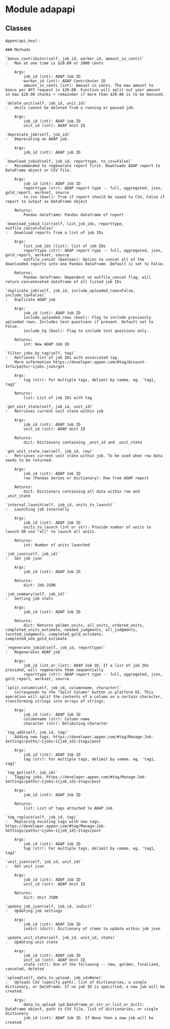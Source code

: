 Module adapapi
==============

Classes
-------

`Appen(api_key)`
:   

    ### Methods

    `bonus_contributor(self, job_id, worker_id, amount_in_cents)`
    :   Max at one time is $20.00 or 2000 cents
        
        Args:
            job_id (int): ADAP Job ID
            worker_id (int): ADAP Contributor ID
            amount_in_cents (int): Amount in cents. The max amount to bonus per API request is $20.00. Function will split out your amount in max $20.00 chunks + remainder if more than $20.00 is to be bonused.

    `delete_unit(self, job_id, unit_id)`
    :   Units cannot be deleted from a running or paused job.
        
        Args:
            job_id (int): ADAP job ID
            unit_id (int): ADAP Unit ID

    `deprecate_job(self, job_id)`
    :   Deprecating an ADAP job.
        
        Args:
            job_id (int): ADAP job ID

    `download_jobid(self, job_id, reporttype, to_csv=False)`
    :   Recommended to regenerate report first. Downloads ADAP report to DataFrame object or CSV file.
        
        Args:
            job_id (int): ADAP Job ID
            reporttype (str): ADAP report type -- full, aggregated, json, gold_report, workset, source
            to_csv (bool): True if report should be saved to CSV, False if report to output as DataFrame object
        
        Returns:
            Pandas dataframe: Pandas dataframe of report

    `download_jobid_list(self, list_job_ids, reporttype, outfile_concat=False)`
    :   Download reports from a list of job IDs
        
        Args:
            list_job_ids (list): list of job IDs
            reporttype (str): ADAP report type -- full, aggregated, json, gold_report, workset, source
            outfile_concat (boolean): Option to concat all of the downloaded reports into one Pandas dataframe. Default is set to False.
        
        Returns:
            Pandas dataframe: Dependent on outfile_concat flag, will return concatenated dataframe of all listed job IDs

    `duplicate_job(self, job_id, include_uploaded_rows=False, include_tq=False)`
    :   Duplicate ADAP job
        
        Args:
            job_id (int): ADAP Job ID
            include_uploaded_rows (bool): Flag to include previously uploaded rows. Includes test questions if present. Default set to False. 
            include_tq (bool): Flag to include test questions only.
        
        Returns:
            int: New ADAP Job ID

    `filter_jobs_by_tag(self, tag)`
    :   Retrieves list of job IDs with associated tag. 
        More information https://developer.appen.com/#tag/Account-Info/paths/~1jobs.json/get
        
        Args:
            tag (str): For multiple tags, delimit by comma. eg. 'tag1, tag2'
        
        Returns:
            list: List of job IDs with tag

    `get_unit_state(self, job_id, unit_id)`
    :   Retrieves current unit state within job
        
        Args:
            job_id (int): ADAP Job ID
            unit_id (int): ADAP Unit ID
        
        Returns:
            dict: Dictionary containing _unit_id and _unit_state

    `get_unit_state_row(self, job_id, row)`
    :   Retrieves current unit state within job. To be used when row data needs to be returned.
        
        Args:
            job_id (int): ADAP Job ID
            row (Pandas Series or dictionary): Row from ADAP report 
        
        Returns:
            dict: Dictionary containing all data within row and _unit_state

    `internal_launch(self, job_id, units_to_launch)`
    :   Launching job internally
        
        Args:
            job_id (int): ADAP Job ID
            units_to_launch (int or str): Provide number of units to launch OR use "all" to launch all units.
        
        Returns:
            int: Number of units launched

    `job_json(self, job_id)`
    :   Get job json
        
        Args:
            job_id (int): ADAP Job ID
        
        Returns:
            dict: Job JSON

    `job_summary(self, job_id)`
    :   Getting job stats
        
        Args:
            job_id (int): ADAP Job ID
        
        Returns:
            dict: Returns golden_units, all_units, ordered_units, completed_units_estimate, needed_judgments, all_judgments, tainted_judgments, completed_gold_estimate, completed_non_gold_estimate

    `regenerate_jobid(self, job_id, reporttype)`
    :   Regenerates ADAP job
        
        Args:
            job_id (int_or_list): ADAP Job ID. If a list of job IDs provided, will regenerate them sequentially
            reporttype (str): ADAP report type -- full, aggregated, json, gold_report, workset, source

    `split_column(self, job_id, columnname, character)`
    :   Corresponds to the "Split Column" button in platform UI. This operation will split the contents of a column on a certain character, transforming strings into arrays of strings.
        
        Args:
            job_id (int): ADAP Job ID
            columnname (str): Column name
            character (str): Delimiting character

    `tag_add(self, job_id, tag)`
    :   Adding new tags. https://developer.appen.com/#tag/Manage-Job-Settings/paths/~1jobs~1{job_id}~1tags/post
        
        Args:
            job_id (int): ADAP Job ID
            tag (str): For multiple tags, delimit by comma. eg. 'tag1, tag2'

    `tag_get(self, job_id)`
    :   Tagging jobs. https://developer.appen.com/#tag/Manage-Job-Settings/paths/~1jobs~1{job_id}~1tags/post
        
        Args:
            job_id (int): ADAP Job ID
        
        Returns:
            list: List of tags attached to ADAP Job

    `tag_replace(self, job_id, tag)`
    :   Replacing existing tags with new tags. https://developer.appen.com/#tag/Manage-Job-Settings/paths/~1jobs~1{job_id}~1tags/post
        
        Args:
            job_id (int): ADAP Job ID
            tag (str): For multiple tags, delimit by comma. eg. 'tag1, tag2'

    `unit_json(self, job_id, unit_id)`
    :   Get unit json
        
        Args:
            job_id (int): ADAP Job ID
            unit_id (int): ADAP Unit ID
        
        Returns:
            dict: Unit JSON

    `update_job_json(self, job_id, indict)`
    :   Updating job settings
        
        Args:
            job_id (int): ADAP Job ID
            indict (dict): Dictionary of items to update within job json

    `update_unit_state(self, job_id, unit_id, state)`
    :   Updating unit state
        
        Args:
            job_id (int): ADAP job ID
            unit_id (int): ADAP Unit ID
            state (str): One of the following -- new, golden, finalized, canceled, deleted

    `upload(self, data_to_upload, job_id=None)`
    :   Uploads CSV (specify path), list of dictionaries, a single dictionary, or DataFrame. If no job ID is specified, a new job will be created.
        
        Args:
            data_to_upload (pd.DataFrame_or_str_or_list_or_dict): DataFrame object, path to CSV file, list of dictionaries, or single dictionary
            job_id (int): ADAP Job ID. If None then a new job will be created